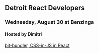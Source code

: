 ## Detroit React Developers
### Wednesday, August 30 at Benzinga
#### Hosted by Dimitri

[bit-bundler, CSS-in-JS in React](https://www.meetup.com/Detroit-React-Developers-Meetup/events/242088302/)
